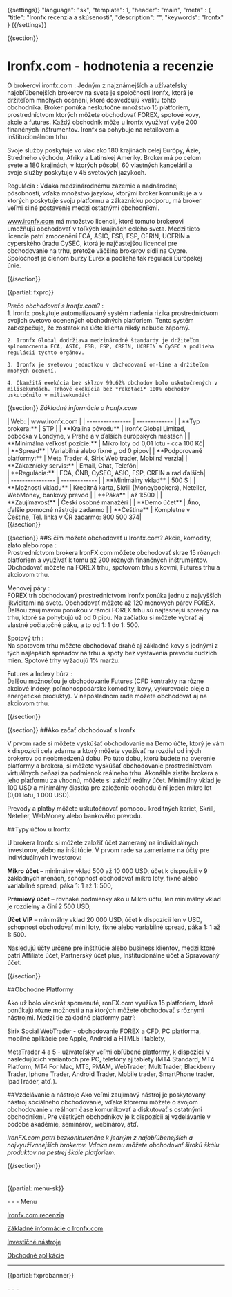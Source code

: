 {{settings}}
  "language": "sk",
  "template": 1,
  "header": "main",
  "meta" : {
    "title": "Ironfx recenzia a skúsenosti",
    "description": "",
    "keywords": "Ironfx"
  }
{{/settings}}

<div class="row">
<div class="col-md-9" role="main" markdown="1">

{{section}}


# Ironfx.com - hodnotenia a recenzie
<div class="row" style="width:92%">
  <div class="col-md-6" markdown="1">
O brokerovi ironfx.com
:    
Jedným z najznámejších a užívateľsky najobľúbenejších brokerov na svete je spoločnosti Ironfx, ktorá je držiteľom mnohých ocenení, ktoré dosvedčujú kvalitu tohto obchodníka. Broker ponúka neskutočné množstvo 15 platforiem, prostredníctvom ktorých môžete obchodovať FOREX, spotové kovy, akcie a futures. Každý obchodník môže u Ironfx využívať vyše 200 finančných inštrumentov.
Ironfx sa pohybuje na retailovom a inštitucionálnom trhu.


Svoje služby poskytuje vo viac ako 180 krajinách celej Európy, Ázie, Stredného východu, Afriky a Latinskej Ameriky. Broker má po celom svete a 180 krajinách, v ktorých pôsobí, 60 vlastných kancelárií a svoje služby poskytuje v 45 svetových jazykoch. 
  </div>
  <div class="col-md-6" markdown="1">
Regulácia
:    
Vďaka medzinárodnému zázemie a nadnárodnej pôsobnosti, vďaka množstvo jazykov, ktorými broker komunikuje a v ktorých poskytuje svoju platformu a zákaznícku podporu, má broker veľmi silné postavenie medzi ostatnými obchodníkmi.

www.ironfx.com má množstvo licencií, ktoré tomuto brokerovi umožňujú obchodovať v toľkých krajinách celého sveta. Medzi tieto licencie patrí zmocenění FCA, ASIC, FSB, FSP, CFRIN, UCFRIN a cyperského úradu CySEC, ktorá je najčastejšou licenceí pre obchodovanie na trhu, pretože väčšina brokerov sídli na Cypre. Spoločnosť je členom burzy Eurex a podlieha tak regulácii Európskej únie.


</div>
</div>
{{/section}}

{{partial: fxpro}}

*Prečo obchodovať s Ironfx.com?*
:    
    1. Ironfx poskytuje automatizovaný systém riadenia rizika prostredníctvom svojich svetovo ocenených obchodných platforiem. Tento systém zabezpečuje, že zostatok na účte klienta nikdy nebude záporný.

    2. Ironfx Global dodržiava medzinárodné štandardy je držiteľom splnomocnenia FCA, ASIC, FSB, FSP, CRFIN, UCRFIN a CySEC a podlieha regulácii týchto orgánov.
    
    3. Ironfx je svetovou jednotkou v obchodovaní on-line a držiteľom mnohých ocenení.

    4. Okamžitá exekúcia bez sklzov 99.62% obchodov bolo uskutočnených v milisekundách. Trhové exekúcia bez *rekotací* 100% obchodov uskutočnilo v milisekundách

{{section}}
*Základné informácie o Ironfx.com*
<div class="row" style="width:92%">
  <div class="col-md-6" markdown="1">
| Web:     |   www.ironfx.com |
| ---------------- | ------------- |
| **Typ brokera:**   | STP  |
| **Krajina pôvodu**   | Ironfx Global Limited, pobočka v Londýne, v Prahe a v ďalších európskych mestách |
| **Minimálna veľkosť pozície:** | Mikro loty od 0,01 lotu - cca 100 Kč|
| **Spread** | Variabilná alebo fixné ,, od 0 pipov|
| **Podporované platformy:**  | Meta Trader 4, Sirix Web trader, Mobilná verzia|
| **Zákaznícky servis:**  | Email, Chat, Telefón|
  </div>
  <div class="col-md-6" markdown="1">
| **Regulácia:**  | FCA, ČNB, CySEC, ASIC, FSP, CRFIN a rad ďalších|
| ---------------- | ------------- |
| **Minimálny vklad**  | 500 $ |
| **Možnosti vkladu**  | Kreditná karta, Skrill (Moneybookers), Neteller, WebMoney, bankový prevod |
| **Páka**  |  až 1:500 |
| **Zaujímavosť**  | Českí osobné manažéri |
| **Demo účet**  | Áno, ďalšie pomocné nástroje zadarmo |
| **Čeština**  | Kompletne v Češtine, Tel. linka v ČR zadarmo: 800 500 374|

</div>
</div>
{{/section}}

{{section}}
##S čím môžete obchodovať u Ironfx.com?
Akcie, komodity, zlato alebo ropa
:    
Prostredníctvom brokera IronFX.com môžete obchodovať skrze 15 rôznych platforiem a využívať k tomu až 200 rôznych finančných inštrumentov. Obchodovať môžete na FOREX trhu, spotovom trhu s kovmi, Futures trhu a akciovom trhu.

Menovej páry
:    
FOREX trh obchodovaný prostredníctvom Ironfx ponúka jednu z najvyšších likviditami na svete. Obchodovať môžete až 120 menových párov FOREX. Ďalšou zaujímavou ponukou v rámci FOREX trhu sú najtesnejší spready na trhu, ktoré sa pohybujú už od 0 pipu. Na začiatku si môžete vybrať aj vlastné počiatočné páku, a to od 1: 1 do 1: 500.


Spotový trh
:    
Na spotovom trhu môžete obchodovať drahé aj základné kovy s jednými z tých najlepších spreadov na trhu a spoty bez vystavenia prevodu cudzích mien. Spotové trhy vyžadujú 1% maržu.

Futures a Indexy búrz
:    
Ďalšou možnosťou je obchodovanie Futures (CFD kontrakty na rôzne akciové indexy, poľnohospodárske komodity, kovy, vykurovacie oleje a energetické produkty). V neposlednom rade môžete obchodovať aj na akciovom trhu.

{{/section}}


{{section}}
##Ako začať obchodovať s Ironfx
  
V prvom rade si môžete vyskúšať obchodovanie na Demo účte, ktorý je vám k dispozícii cela zdarma a ktorý môžete využívať na rozdiel od iných brokerov po neobmedzenú dobu. Po túto dobu, ktorú budete na overenie platformy a brokera, si môžete vyskúšať obchodovanie prostredníctvom virtuálnych peňazí za podmienok reálneho trhu. Akonáhle zistíte brokera a jeho platformu za vhodnú, môžete si založiť reálny účet. Minimálny vklad je 100 USD a minimálny čiastka pre založenie obchodu činí jeden mikro lot (0,01 lotu, 1 000 USD).

Prevody a platby môžete uskutočňovať pomocou kreditných kariet, Skrill, Neteller, WebMoney alebo bankového prevodu.


##Typy účtov u Ironfx

U brokera Ironfx si môžete založiť účet zameraný na individuálnych investorov, alebo na inštitúcie. V prvom rade sa zameriame na účty pre individuálnych investorov:

**Mikro účet** – minimálny vklad 500 až 10 000 USD, účet k dispozícii v 9 základných menách, schopnosť obchodovať mikro loty, fixné alebo variabilné spread, páka 1: 1 až 1: 500,

**Prémiový účet** – rovnaké podmienky ako u Mikro účtu, len minimálny vklad je rozdielny a činí 2 500 USD,

**Účet VIP** – minimálny vklad 20 000 USD, účet k dispozícii len v USD, schopnosť obchodovať mini loty, fixné alebo variabilné spread, páka 1: 1 až 1: 500.

Nasledujú účty určené pre inštitúcie alebo business klientov, medzi ktoré patrí Affiliate účet, Partnerský účet plus, Inštitucionálne účet a Spravovaný účet.



{{/section}}

##Obchodné Platformy

Ako už bolo viackrát spomenuté, ronFX.com využíva 15 platforiem, ktoré ponúkajú rôzne možností a na ktorých môžete obchodovať s rôznymi nástrojmi. Medzi tie základné platformy patrí:

Sirix Social WebTrader - obchodovanie FOREX a CFD, PC platforma, mobilné aplikácie pre Apple, Android a HTML5 i tablety,

MetaTrader 4 a 5 - užívateľsky veľmi obľúbené platformy, k dispozícii v nasledujúcich variantoch pre PC, telefóny aj tablety (MT4 Standard, MT4 Platform, MT4 For Mac, MT5, PMAM, WebTrader, MultiTrader, Blackberry Trader, Iphone Trader, Android Trader, Mobile trader, SmartPhone trader, IpadTrader, atď.).


##Vzdelávanie a nástroje
Ako veľmi zaujímavý nástroj je poskytovaný nástroj sociálneho obchodovanie, vďaka ktorému môžete o svojom obchodovanie v reálnom čase komunikovať a diskutovať s ostatnými obchodníkmi.
Pre všetkých obchodníkov je k dispozícii aj vzdelávanie v podobe akadémie, seminárov, webinárov, atď.

*IronFX.com patrí bezkonkurenčne k jedným z najobľúbenejších a najvyužívanejších brokerov. Vďaka nemu môžete obchodovať širokú škálu produktov na pestrej škále platforiem.*




{{/section}}



</div>
<div class="col-md-3" markdown="1">
<div class="well" markdown="1" style="margin-top: 2.5em">

{{partial: menu-sk}}

</div>
<div class="container-fluid" markdown="1">
- - -
Menu

[Ironfx.com recenzia](http://forexsrovnavac.cz/sk/Ironfx#section-1)

[Základné informácie o Ironfx.com](http://forexsrovnavac.cz/sk/Ironfx#section-2)

[Investičné nástroje](http://forexsrovnavac.cz/sk/Ironfx#section-3)

[Obchodné aplikácie](http://forexsrovnavac.cz/sk/Ironfx#section-4)

- - -
</div>

{{partial: fxprobanner}}

<div class="container-fluid" markdown="1">
- - -


</div>
</div>
</div>
